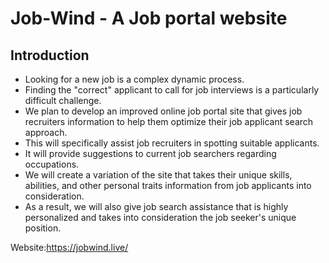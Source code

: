 # Job-Wind - A Job portal website

## Introduction ##

* Looking for a new job is a complex dynamic process.
* Finding the "correct" applicant to call for job interviews is a particularly difficult challenge. 
* We plan to develop an improved online job portal site that gives job recruiters information to help them optimize their job applicant search approach. 
* This will specifically assist job recruiters in spotting suitable applicants. 
* It will provide suggestions to current job searchers regarding occupations. 
* We will create a variation of the site that takes their unique skills, abilities, and other personal traits information from job applicants into consideration. 
* As a result, we will also give job search assistance that is highly personalized and takes into consideration the job seeker's unique position.

Website:https://jobwind.live/
